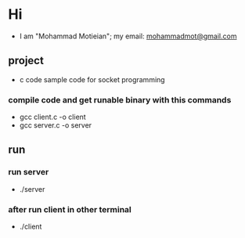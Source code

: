 # Hi
- I am "Mohammad Motieian"; my email: mohammadmot@gmail.com

## project
- c code sample code for socket programming

### compile code and get runable binary with this commands
- gcc client.c -o client
- gcc server.c -o server

## run
### run server
- ./server
### after run client in other terminal
- ./client